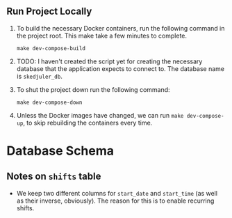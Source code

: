 ## Run Project Locally

1. To build the necessary Docker containers, run the following command in the
   project root. This make take a few minutes to complete.

   `make dev-compose-build`

2. TODO: I haven't created the script yet for creating the necessary database
   that the application expects to connect to. The database name is `skedjuler_db`.

3. To shut the project down run the following command:

   `make dev-compose-down`

4. Unless the Docker images have changed, we can run `make dev-compose-up`, to
   skip rebuilding the containers every time.

# Database Schema

## Notes on `shifts` table

- We keep two different columns for `start_date` and `start_time` (as well as
  their inverse, obviously). The reason for this is to enable recurring shifts.
